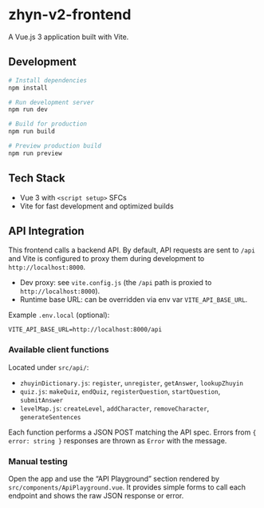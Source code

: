 # zhyn-v2-frontend

A Vue.js 3 application built with Vite.

## Development

```bash
# Install dependencies
npm install

# Run development server
npm run dev

# Build for production
npm run build

# Preview production build
npm run preview
```

## Tech Stack

- Vue 3 with `<script setup>` SFCs
- Vite for fast development and optimized builds

## API Integration

This frontend calls a backend API. By default, API requests are sent to `/api` and Vite is configured to proxy them during development to `http://localhost:8000`.

- Dev proxy: see `vite.config.js` (the `/api` path is proxied to `http://localhost:8000`).
- Runtime base URL: can be overridden via env var `VITE_API_BASE_URL`.

Example `.env.local` (optional):

```
VITE_API_BASE_URL=http://localhost:8000/api
```

### Available client functions

Located under `src/api/`:

- `zhuyinDictionary.js`: `register`, `unregister`, `getAnswer`, `lookupZhuyin`
- `quiz.js`: `makeQuiz`, `endQuiz`, `registerQuestion`, `startQuestion`, `submitAnswer`
- `levelMap.js`: `createLevel`, `addCharacter`, `removeCharacter`, `generateSentences`

Each function performs a JSON POST matching the API spec. Errors from `{ error: string }` responses are thrown as `Error` with the message.

### Manual testing

Open the app and use the “API Playground” section rendered by `src/components/ApiPlayground.vue`. It provides simple forms to call each endpoint and shows the raw JSON response or error.
